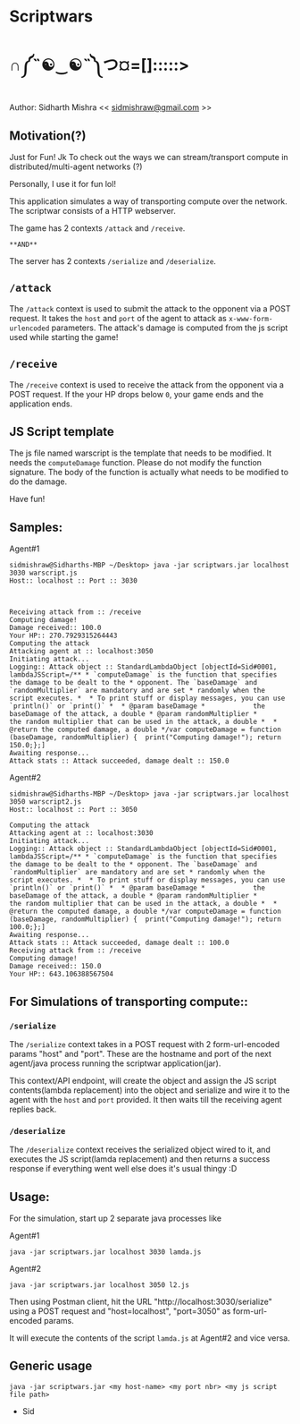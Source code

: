 # Scriptwars
#
# ∩༼˵☯‿☯˵༽つ¤=[]:::::>

Author: Sidharth Mishra << sidmishraw@gmail.com >>



## Motivation(?)

Just for Fun! Jk
To check out the ways we can stream/transport compute in distributed/multi-agent networks (?) 

Personally, I use it for fun lol!

This application simulates a way of transporting compute over the network. The scriptwar consists of a HTTP webserver.

The game has 2 contexts `/attack` and `/receive`.


	**AND**


The server has 2 contexts `/serialize` and `/deserialize`.


## `/attack`
The `/attack` context is used to submit the attack to the opponent via a POST request. It takes the `host` and `port` of the agent to attack as `x-www-form-urlencoded` parameters. The attack's damage is computed from the js script used while starting the game!


## `/receive`
The `/receive` context is used to receive the attack from the opponent via a POST request. If the your HP drops below `0`, your game ends and the application ends.

## JS Script template

The js file named warscript is the template that needs to be modified. It needs the `computeDamage` function. Please do not modify the function signature. The body of the function is actually what needs to be modified to do the damage.

Have fun!


## Samples:

Agent#1
```
sidmishraw@Sidharths-MBP ~/Desktop> java -jar scriptwars.jar localhost 3030 warscript.js 
Host:: localhost :: Port :: 3030



Receiving attack from :: /receive
Computing damage!
Damage received:: 100.0
Your HP:: 270.7929315264443
Computing the attack
Attacking agent at :: localhost:3050
Initiating attack...
Logging:: Attack object :: StandardLambdaObject [objectId=Sid#0001, lambdaJSScript=/** * `computeDamage` is the function that specifies the damage to be dealt to the * opponent. The `baseDamage` and `randomMultiplier` are mandatory and are set * randomly when the script executes. *  * To print stuff or display messages, you can use `println()` or `print()` *  * @param baseDamage *            the baseDamage of the attack, a double * @param randomMultiplier *            the random multiplier that can be used in the attack, a double *  * @return the computed damage, a double */var computeDamage = function (baseDamage, randomMultiplier) {	print("Computing damage!");	return 150.0;};]
Awaiting response...
Attack stats :: Attack succeeded, damage dealt :: 150.0
```

Agent#2
```
sidmishraw@Sidharths-MBP ~/Desktop> java -jar scriptwars.jar localhost 3050 warscript2.js 
Host:: localhost :: Port :: 3050

Computing the attack
Attacking agent at :: localhost:3030
Initiating attack...
Logging:: Attack object :: StandardLambdaObject [objectId=Sid#0001, lambdaJSScript=/** * `computeDamage` is the function that specifies the damage to be dealt to the * opponent. The `baseDamage` and `randomMultiplier` are mandatory and are set * randomly when the script executes. *  * To print stuff or display messages, you can use `println()` or `print()` *  * @param baseDamage *            the baseDamage of the attack, a double * @param randomMultiplier *            the random multiplier that can be used in the attack, a double *  * @return the computed damage, a double */var computeDamage = function (baseDamage, randomMultiplier) {	print("Computing damage!");	return 100.0;};]
Awaiting response...
Attack stats :: Attack succeeded, damage dealt :: 100.0
Receiving attack from :: /receive
Computing damage!
Damage received:: 150.0
Your HP:: 643.106388567504
```



## For Simulations of transporting compute::
### `/serialize`
The `/serialize` context takes in a POST request with 2 form-url-encoded params "host" and "port". These are the hostname and port of the next agent/java process running the scriptwar application(jar).

This context/API endpoint, will create the object and assign the JS script contents(lambda replacement) into the object and serialize and wire it to the agent with the `host` and `port` provided. It then waits till the receiving agent replies back.


### `/deserialize`
The `/deserialize` context receives the serialized object wired to it, and executes the JS script(lamda replacement) and then returns a success response if everything went well else does it's usual thingy :D


## Usage:

For the simulation, start up 2 separate java processes like

Agent#1
```
java -jar scriptwars.jar localhost 3030 lamda.js
```

Agent#2
```
java -jar scriptwars.jar localhost 3050 l2.js
```

Then using Postman client, hit the URL "http://localhost:3030/serialize" using a POST request and "host=localhost", "port=3050" as form-url-encoded params.

It will execute the contents of the script `lamda.js` at Agent#2 and vice versa.





## Generic usage
```
java -jar scriptwars.jar <my host-name> <my port nbr> <my js script file path>
```


 - Sid
